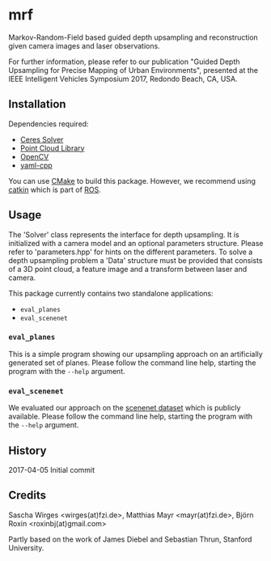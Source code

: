 # mrf

Markov-Random-Field based guided depth upsampling and reconstruction given camera images and laser observations.

For further information, please refer to our publication "Guided Depth Upsampling for Precise Mapping of Urban Environments", presented at the IEEE Intelligent Vehicles Symposium 2017, Redondo Beach, CA, USA.

## Installation

Dependencies required:
- [Ceres Solver](http://ceres-solver.org/)
- [Point Cloud Library](http://www.pointclouds.org/)
- [OpenCV](http://opencv.org/)
- [yaml-cpp](https://github.com/jbeder/yaml-cpp)

You can use [CMake](https://cmake.org/) to build this package.
However, we recommend using [catkin](http://wiki.ros.org/catkin) which is part of [ROS](http://www.ros.org/).

## Usage

The 'Solver' class represents the interface for depth upsampling.
It is initialized with a camera model and an optional parameters structure.
Please refer to 'parameters.hpp' for hints on the different parameters.
To solve a depth upsampling problem a 'Data' structure must be provided that consists of a 3D point cloud, a feature image and a transform between laser and camera.

This package currently contains two standalone applications:
- `eval_planes`
- `eval_scenenet`

### `eval_planes`

This is a simple program showing our upsampling approach on an artificially generated set of planes.
Please follow the command line help, starting the program with the `--help` argument.

### `eval_scenenet`

We evaluated our approach on the [scenenet dataset](https://arxiv.org/abs/1612.05079) which is publicly available.
Please follow the command line help, starting the program with the `--help` argument.

## History

2017-04-05 Initial commit

## Credits

Sascha Wirges <wirges(at)fzi.de>,
Matthias Mayr <mayr(at)fzi.de>,
Björn Roxin <roxinbj(at)gmail.com>

Partly based on the work of James Diebel and Sebastian Thrun, Stanford University.

